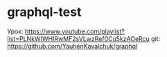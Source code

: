 # graphql-test

Урок: https://www.youtube.com/playlist?list=PLNkWIWHIRwMF2sVLwzRef0Cu5kzAOeRcu
git: https://github.com/YauhenKavalchuk/graphql

